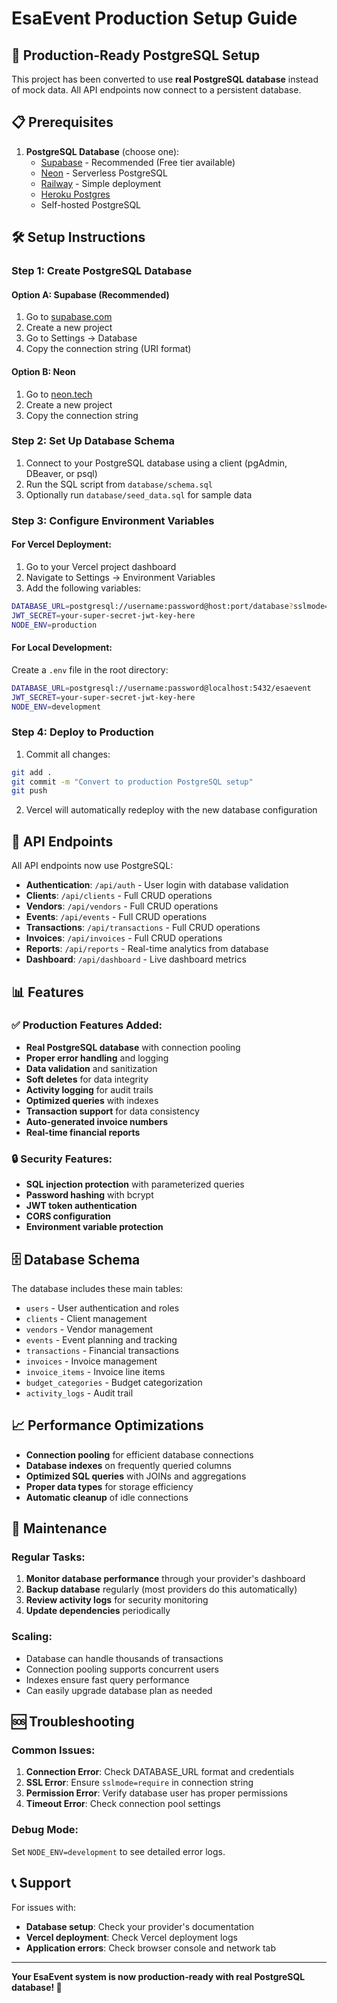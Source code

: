 # EsaEvent Production Setup Guide

## 🚀 Production-Ready PostgreSQL Setup

This project has been converted to use **real PostgreSQL database** instead of mock data. All API endpoints now connect to a persistent database.

## 📋 Prerequisites

1. **PostgreSQL Database** (choose one):
   - [Supabase](https://supabase.com) - Recommended (Free tier available)
   - [Neon](https://neon.tech) - Serverless PostgreSQL
   - [Railway](https://railway.app) - Simple deployment
   - [Heroku Postgres](https://www.heroku.com/postgres)
   - Self-hosted PostgreSQL

## 🛠️ Setup Instructions

### Step 1: Create PostgreSQL Database

#### Option A: Supabase (Recommended)
1. Go to [supabase.com](https://supabase.com)
2. Create a new project
3. Go to Settings → Database
4. Copy the connection string (URI format)

#### Option B: Neon
1. Go to [neon.tech](https://neon.tech)
2. Create a new project
3. Copy the connection string

### Step 2: Set Up Database Schema

1. Connect to your PostgreSQL database using a client (pgAdmin, DBeaver, or psql)
2. Run the SQL script from `database/schema.sql`
3. Optionally run `database/seed_data.sql` for sample data

### Step 3: Configure Environment Variables

#### For Vercel Deployment:
1. Go to your Vercel project dashboard
2. Navigate to Settings → Environment Variables
3. Add the following variables:

```bash
DATABASE_URL=postgresql://username:password@host:port/database?sslmode=require
JWT_SECRET=your-super-secret-jwt-key-here
NODE_ENV=production
```

#### For Local Development:
Create a `.env` file in the root directory:

```bash
DATABASE_URL=postgresql://username:password@localhost:5432/esaevent
JWT_SECRET=your-super-secret-jwt-key-here
NODE_ENV=development
```

### Step 4: Deploy to Production

1. Commit all changes:
```bash
git add .
git commit -m "Convert to production PostgreSQL setup"
git push
```

2. Vercel will automatically redeploy with the new database configuration

## 🔧 API Endpoints

All API endpoints now use PostgreSQL:

- **Authentication**: `/api/auth` - User login with database validation
- **Clients**: `/api/clients` - Full CRUD operations
- **Vendors**: `/api/vendors` - Full CRUD operations  
- **Events**: `/api/events` - Full CRUD operations
- **Transactions**: `/api/transactions` - Full CRUD operations
- **Invoices**: `/api/invoices` - Full CRUD operations
- **Reports**: `/api/reports` - Real-time analytics from database
- **Dashboard**: `/api/dashboard` - Live dashboard metrics

## 📊 Features

### ✅ Production Features Added:
- **Real PostgreSQL database** with connection pooling
- **Proper error handling** and logging
- **Data validation** and sanitization
- **Soft deletes** for data integrity
- **Activity logging** for audit trails
- **Optimized queries** with indexes
- **Transaction support** for data consistency
- **Auto-generated invoice numbers**
- **Real-time financial reports**

### 🔒 Security Features:
- **SQL injection protection** with parameterized queries
- **Password hashing** with bcrypt
- **JWT token authentication**
- **CORS configuration**
- **Environment variable protection**

## 🗄️ Database Schema

The database includes these main tables:
- `users` - User authentication and roles
- `clients` - Client management
- `vendors` - Vendor management
- `events` - Event planning and tracking
- `transactions` - Financial transactions
- `invoices` - Invoice management
- `invoice_items` - Invoice line items
- `budget_categories` - Budget categorization
- `activity_logs` - Audit trail

## 📈 Performance Optimizations

- **Connection pooling** for efficient database connections
- **Database indexes** on frequently queried columns
- **Optimized SQL queries** with JOINs and aggregations
- **Proper data types** for storage efficiency
- **Automatic cleanup** of idle connections

## 🔧 Maintenance

### Regular Tasks:
1. **Monitor database performance** through your provider's dashboard
2. **Backup database** regularly (most providers do this automatically)
3. **Review activity logs** for security monitoring
4. **Update dependencies** periodically

### Scaling:
- Database can handle thousands of transactions
- Connection pooling supports concurrent users
- Indexes ensure fast query performance
- Can easily upgrade database plan as needed

## 🆘 Troubleshooting

### Common Issues:

1. **Connection Error**: Check DATABASE_URL format and credentials
2. **SSL Error**: Ensure `sslmode=require` in connection string
3. **Permission Error**: Verify database user has proper permissions
4. **Timeout Error**: Check connection pool settings

### Debug Mode:
Set `NODE_ENV=development` to see detailed error logs.

## 📞 Support

For issues with:
- **Database setup**: Check your provider's documentation
- **Vercel deployment**: Check Vercel deployment logs
- **Application errors**: Check browser console and network tab

---

**Your EsaEvent system is now production-ready with real PostgreSQL database! 🎉**